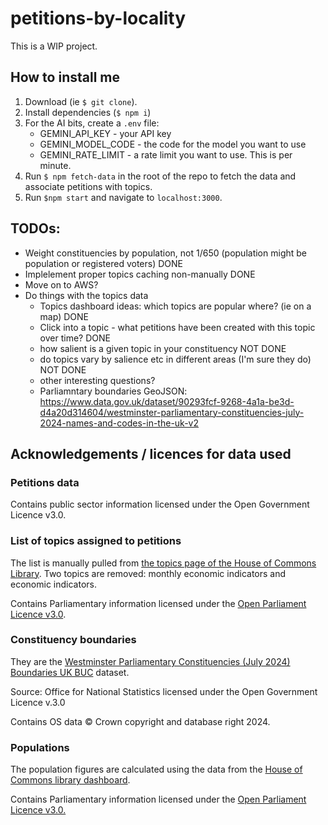 # petitions-by-locality

This is a WIP project.

## How to install me

1. Download (ie `$ git clone`). 
2. Install dependencies (`$ npm i`)
3. For the AI bits, create a `.env` file: 
    - GEMINI_API_KEY - your API key 
    - GEMINI_MODEL_CODE - the code for the model you want to use 
    - GEMINI_RATE_LIMIT - a rate limit you want to use. This is per minute. 
4. Run `$ npm fetch-data` in the root of the repo to fetch the data and associate petitions with topics. 
5. Run `$npm start` and navigate to `localhost:3000`. 

## TODOs:
- Weight constituencies by population, not 1/650 (population might be population or registered voters) DONE
- Implelement proper topics caching non-manually DONE
- Move on to AWS? 
- Do things with the topics data 
    - Topics dashboard ideas: which topics are popular where? (ie on a map) DONE
    - Click into a topic - what petitions have been created with this topic over time? DONE
    - how salient is a given topic in your constituency NOT DONE
    - do topics vary by salience etc in different areas (I'm sure they do) NOT DONE
    - other interesting questions?
    - Parliamntary boundaries GeoJSON: https://www.data.gov.uk/dataset/90293fcf-9268-4a1a-be3d-d4a20d314604/westminster-parliamentary-constituencies-july-2024-names-and-codes-in-the-uk-v2

## Acknowledgements / licences for data used


### Petitions data
Contains public sector information licensed under the Open Government Licence v3.0.

### List of topics assigned to petitions 

The list is manually pulled from [the topics page of the House of Commons Library](https://commonslibrary.parliament.uk/research/full-topic-list/). Two topics are removed: monthly economic indicators and economic indicators. 

Contains Parliamentary information licensed under the [Open Parliament Licence v3.0](https://www.parliament.uk/site-information/copyright-parliament/open-parliament-licence/). 

### Constituency boundaries 

They are the [Westminster Parliamentary Constituencies (July 2024) Boundaries UK BUC](geoportal.statistics.gov.uk/datasets/ef63f363ac824b79ae9670744fcc4307_0/) dataset. 

Source: Office for National Statistics licensed under the Open Government Licence v.3.0

Contains OS data © Crown copyright and database right 2024.

### Populations 

The population figures are calculated using the data from the [House of Commons library dashboard](https://commonslibrary.parliament.uk/constituency-statistics-population-by-age/).

Contains Parliamentary information licensed under the [Open Parliament Licence v3.0.](https://www.parliament.uk/site-information/copyright-parliament/open-parliament-licence/)


